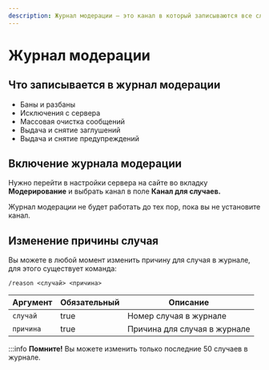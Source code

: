 ```yaml
---
description: Журнал модерации – это канал в который записываются все случаи модерации
---
```


# Журнал модерации

## Что записывается в журнал модерации <a href="#what-is-written" id="what-is-written"></a>

* Баны и разбаны
* Исключения с сервера
* Массовая очистка сообщений
* Выдача и снятие заглушений
* Выдача и снятие предупреждений

## Включение журнала модерации <a href="#activate-cases-log" id="activate-cases-log"></a>

Нужно перейти в настройки сервера на сайте во вкладку **Модерирование** и выбрать канал в поле **Канал для случаев.**

Журнал модерации не будет работать до тех пор, пока вы не установите канал.

## Изменение причины случая <a href="#edit-case-reason" id="edit-case-reason"></a>

Вы можете в любой момент изменить причину для случая в журнале, для этого существует команда:

`/reason <случай> <причина>`

<table><thead><tr><th>Аргумент</th><th data-type="checkbox">Обязательный</th><th>Описание</th></tr></thead><tbody><tr><td><code>случай</code></td><td>true</td><td>Номер случая в журнале</td></tr><tr><td><code>причина</code></td><td>true</td><td>Причина для случая в журнале</td></tr></tbody></table>

:::info 
**Помните!** Вы можете изменить только последние 50 случаев в журнале.
 
